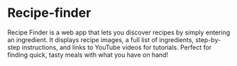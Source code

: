 # Recipe-finder
Recipe Finder is a web app that lets you discover recipes by simply entering an ingredient. It displays recipe images, a full list of ingredients, step-by-step instructions, and links to YouTube videos for tutorials. Perfect for finding quick, tasty meals with what you have on hand!
